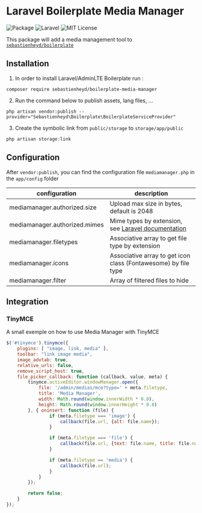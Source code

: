 # Laravel Boilerplate Media Manager

![Package](https://img.shields.io/badge/Package-sebastienheyd%2Fboilerplate--media--manager-lightgrey.svg)
![Laravel](https://img.shields.io/badge/Laravel-≥_5.7-green.svg)
![MIT License](https://img.shields.io/github/license/sebastienheyd/boilerplate.svg)

This package will add a media management tool to [`sebastienheyd/boilerplate`](https://github.com/sebastienheyd/boilerplate)

## Installation

1. In order to install Laravel/AdminLTE Boilerplate run :

```
composer require sebastienheyd/boilerplate-media-manager
```

2. Run the command below to publish assets, lang files, ...

```
php artisan vendor:publish --provider="Sebastienheyd\Boilerplate\BoilerplateServiceProvider"
```

3. Create the symbolic link from `public/storage` to `storage/app/public`

```
php artisan storage:link
```

## Configuration

After `vendor:publish`, you can find the configuration file `mediamanager.php` in the `app/config` folder

| configuration | description |
|---|---|
| mediamanager.authorized.size | Upload max size in bytes, default is 2048 |
| mediamanager.authorized.mimes | Mime types by extension, see [Laravel documentation](https://laravel.com/docs/5.7/validation#rule-mimes)
| mediamanager.filetypes | Associative array to get file type by extension |
| mediamanager.icons | Associative array to get icon class (Fontawesome) by file type |
| mediamanager.filter | Array of filtered files to hide |

## Integration

### TinyMCE

A small exemple on how to use Media Manager with TinyMCE

```js
$('#tinymce').tinymce({
    plugins: [ "image, link, media" ],
    toolbar: "link image media",
    image_advtab: true,
    relative_urls: false,
    remove_script_host: true,
    file_picker_callback: function (callback, value, meta) {
        tinymce.activeEditor.windowManager.open({
            file: '/admin/medias/mce?type=' + meta.filetype,
            title: 'Media Manager',
            width: Math.round(window.innerWidth * 0.8),
            height: Math.round(window.innerHeight * 0.8)
        }, { oninsert: function (file) {
                if (meta.filetype === 'image') {
                    callback(file.url, {alt: file.name});
                }

                if (meta.filetype === 'file') {
                    callback(file.url, {text: file.name, title: file.name});
                }

                if (meta.filetype == 'media') {
                    callback(file.url);
                }
            }
        });

        return false;
    }
});
```
